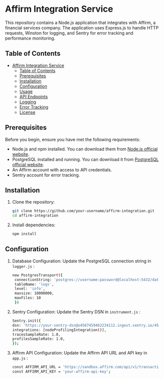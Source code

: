 # Affirm Integration Service

This repository contains a Node.js application that integrates with Affirm, a financial services company. The application uses Express.js to handle HTTP requests, Winston for logging, and Sentry for error tracking and performance monitoring.

## Table of Contents

- [Affirm Integration Service](#affirm-integration-service)
  - [Table of Contents](#table-of-contents)
  - [Prerequisites](#prerequisites)
  - [Installation](#installation)
  - [Configuration](#configuration)
  - [Usage](#usage)
  - [API Endpoints](#api-endpoints)
  - [Logging](#logging)
  - [Error Tracking](#error-tracking)
  - [License](#license)

## Prerequisites

Before you begin, ensure you have met the following requirements:

- Node.js and npm installed. You can download them from [Node.js official website](https://nodejs.org/).
- PostgreSQL installed and running. You can download it from [PostgreSQL official website](https://www.postgresql.org/).
- An Affirm account with access to API credentials.
- Sentry account for error tracking.

## Installation

1. Clone the repository:

   ```sh
   git clone https://github.com/your-username/affirm-integration.git
   cd affirm-integration
   ```
2. Install dependencies:

   ```sh
   npm install
   ```
## Configuration

1. Database Configuration:
   Update the PostgreSQL connection string in `logger.js` :

   ```sh
   new PostgresTransport({
    connectionString: 'postgres://username:password@localhost:5432/database_name',
    tableName: 'logs',
    level: 'info',
    maxsize: 10000000,
    maxFiles: 10
    })
    ```
2. Sentry Configuration:
   Update the Sentry DSN in `instrument.js` :

   ```sh
   Sentry.init({
   dsn: 'https://your-sentry-dsn@o4507459462234112.ingest.sentry.io/4507459473571840',
   integrations: [nodeProfilingIntegration()],
   tracesSampleRate: 1.0,
   profilesSampleRate: 1.0,
   });
   ```
3. Affirm API Configuration:
   Update the Affirm API URL and API key in `app.js` :

   ```sh
   const AFFIRM_API_URL = 'https://sandbox.affirm.com/api/v1/transactions';
   const AFFIRM_API_KEY = 'your-affirm-api-key';
   ```
